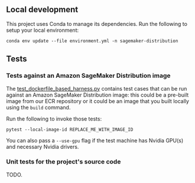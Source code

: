 ## Local development

This project uses Conda to manage its dependencies. Run the following to setup your local environment:

```shell
conda env update --file environment.yml -n sagemaker-distribution
```

## Tests

### Tests against an Amazon SageMaker Distribution image

The [test_dockerfile_based_harness.py](test/test_dockerfile_based_harness.py) contains test cases that can be run
against an Amazon SageMaker Distribution image: this could be a pre-built image from our ECR repository or it could be
an image that you built locally using the `build` command.

Run the following to invoke those tests:

```shell
pytest --local-image-id REPLACE_ME_WITH_IMAGE_ID
```

You can also pass a `--use-gpu` flag if the test machine has Nvidia GPU(s) and necessary Nvidia drivers.

### Unit tests for the project's source code

TODO.
